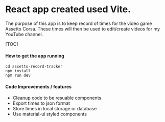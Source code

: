 # React app created used Vite.

The purpose of this app is to keep record of times for the video game Assetto Corsa.
These times will then be used to edit/create videos for my YouTube channel.

[TOC]

#### How to get the app running
```
cd assetto-record-tracker
npm install
npm run dev
```

#### Code Improvements / features
- Cleanup code to be resuable components
- Export times to json format
- Store times in local storage or database
- Use material-ui styled components